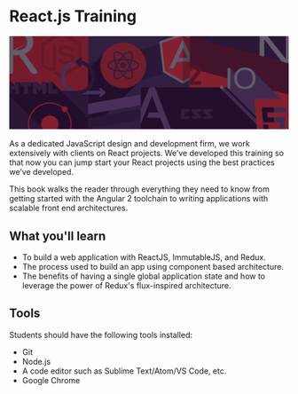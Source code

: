 # React.js Training

![](images/intro.png)

As a dedicated JavaScript design and development firm, we work extensively with clients on React projects. We’ve developed this training so that now you can jump start your React projects using the best practices we’ve developed.

This book walks the reader through everything they need to know from getting started with the Angular 2 toolchain to writing applications with scalable front end architectures.


## What you'll learn

- To build a web application with ReactJS, ImmutableJS, and Redux.
- The process used to build an app using component based architecture.
- The benefits of having a single global application state and how to leverage the power of Redux's flux-inspired architecture.


## Tools

Students should have the following tools installed:

+ Git
+ Node.js
+ A code editor such as Sublime Text/Atom/VS Code, etc.
+ Google Chrome
